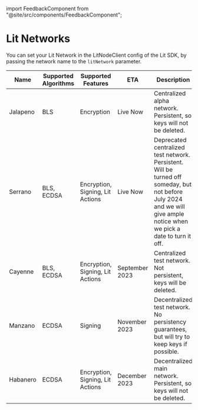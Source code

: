 import FeedbackComponent from "@site/src/components/FeedbackComponent";

# Lit Networks

You can set your Lit Network in the LitNodeClient config of the Lit SDK, by passing the network name to the `litNetwork` parameter.

| Name     | Supported Algorithms | Supported Features               | ETA            | Description                                                                                                                                                             | Status                                        |
| -------- | -------------------- | -------------------------------- | -------------- | ----------------------------------------------------------------------------------------------------------------------------------------------------------------------- | --------------------------------------------- |
| Jalapeno | BLS                  | Encryption                       | Live Now       | Centralized alpha network. Persistent, so keys will not be deleted.                                                                                                     | https://jalapeno-status.litprotocol.com/      |
| Serrano  | BLS, ECDSA           | Encryption, Signing, Lit Actions | Live Now       | Deprecated centralized test network. Persistent. Will be turned off someday, but not before July 2024 and we will give ample notice when we pick a date to turn it off. | https://serrano-status.litprotocol.com/       |
| Cayenne  | BLS, ECDSA           | Encryption, Signing, Lit Actions | September 2023 | Centralized test network. Not persistent, keys will be deleted.                                                                                                         | Beta: https://cayenne-status.litprotocol.com/ |
| Manzano  | ECDSA                | Signing                          | November 2023  | Decentralized test network. No persistency guarantees, but will try to keep keys if possible.                                                                           | Coming Soon                                   |
| Habanero | ECDSA                | Encryption, Signing, Lit Actions | December 2023  | Decentralized main network. Persistent, so keys will not be deleted.                                                                                                    | Coming Soon                                   |

<FeedbackComponent/>
